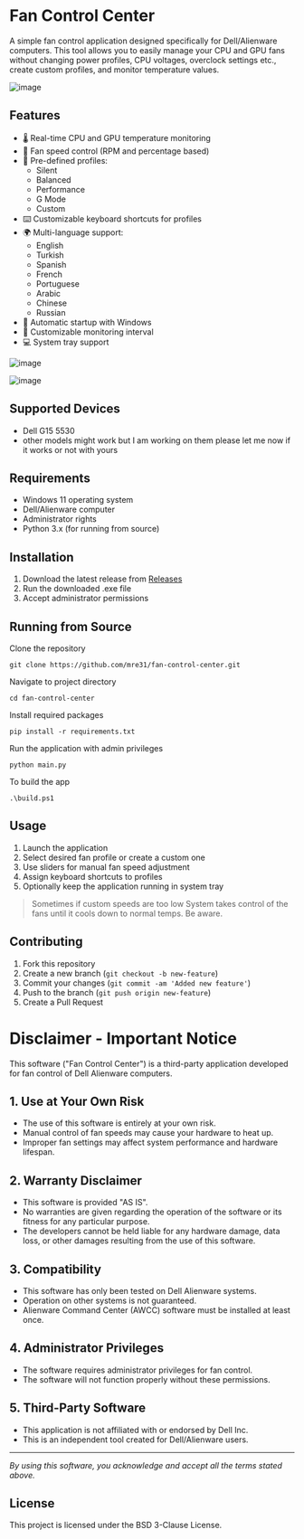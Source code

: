 # Fan Control Center

A simple fan control application designed specifically for Dell/Alienware computers. This tool allows you to easily manage your CPU and GPU fans without changing power profiles, CPU voltages, overclock settings etc., create custom profiles, and monitor temperature values.

![image](https://github.com/user-attachments/assets/e2c22346-299f-4253-904d-6bcc0414a9e1)


## Features

- 🌡️ Real-time CPU and GPU temperature monitoring
- 💨 Fan speed control (RPM and percentage based)
- 🎯 Pre-defined profiles:
  - Silent
  - Balanced
  - Performance
  - G Mode
  - Custom
- ⌨️ Customizable keyboard shortcuts for profiles
- 🌍 Multi-language support:
  - English
  - Turkish
  - Spanish
  - French
  - Portuguese
  - Arabic
  - Chinese
  - Russian
- 🚀 Automatic startup with Windows
- 🔄 Customizable monitoring interval
- 💻 System tray support

![image](https://github.com/user-attachments/assets/4a2a9650-5df3-422b-b28e-e4c8622b8520)

![image](https://github.com/user-attachments/assets/613ceca4-3018-4e06-868e-a07328d528c7)


## Supported Devices
- Dell G15 5530
- other models might work but I am working on them please let me now if it works or not with yours
  
## Requirements

- Windows 11 operating system
- Dell/Alienware computer
- Administrator rights
- Python 3.x (for running from source)

## Installation

1. Download the latest release from [Releases](https://github.com/mre31/fan-control-center/releases)
3. Run the downloaded .exe file
4. Accept administrator permissions

## Running from Source

Clone the repository
```
git clone https://github.com/mre31/fan-control-center.git
```
Navigate to project directory
```
cd fan-control-center
```
Install required packages
```
pip install -r requirements.txt
```
Run the application with admin privileges
```
python main.py
```
To build the app
```
.\build.ps1
```

## Usage

1. Launch the application
2. Select desired fan profile or create a custom one
3. Use sliders for manual fan speed adjustment
4. Assign keyboard shortcuts to profiles
5. Optionally keep the application running in system tray

> Sometimes if custom speeds are too low System takes control of the fans until it cools down to normal temps. Be aware.

## Contributing

1. Fork this repository
2. Create a new branch (`git checkout -b new-feature`)
3. Commit your changes (`git commit -am 'Added new feature'`)
4. Push to the branch (`git push origin new-feature`)
5. Create a Pull Request

# Disclaimer - Important Notice

This software ("Fan Control Center") is a third-party application developed for fan control of Dell Alienware computers.

## 1. Use at Your Own Risk
- The use of this software is entirely at your own risk.
- Manual control of fan speeds may cause your hardware to heat up.
- Improper fan settings may affect system performance and hardware lifespan.

## 2. Warranty Disclaimer
- This software is provided "AS IS".
- No warranties are given regarding the operation of the software or its fitness for any particular purpose.
- The developers cannot be held liable for any hardware damage, data loss, or other damages resulting from the use of this software.

## 3. Compatibility
- This software has only been tested on Dell Alienware systems.
- Operation on other systems is not guaranteed.
- Alienware Command Center (AWCC) software must be installed at least once.

## 4. Administrator Privileges
- The software requires administrator privileges for fan control.
- The software will not function properly without these permissions.

## 5. Third-Party Software
- This application is not affiliated with or endorsed by Dell Inc.
- This is an independent tool created for Dell/Alienware users.

---

*By using this software, you acknowledge and accept all the terms stated above.*

## License

This project is licensed under the BSD 3-Clause License.
